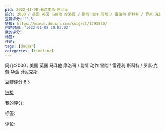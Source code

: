 ```yaml
---
pid: 2022-01-08-看过电影-角斗士
简介: 2000 / 美国 英国 马耳他 摩洛哥 / 剧情 动作 冒险 / 雷德利·斯科特 / 罗素·克劳 华金·菲尼克斯
豆瓣评分: '8.5'
链接: https://movie.douban.com/subject/1293530/
创建时间: '2022-01-08 19:03:02'
我的评分:
标签:
评论:
tags: [douban]
categories: [timeline]
---
```

简介:2000 / 美国 英国 马耳他 摩洛哥 / 剧情 动作 冒险 / 雷德利·斯科特 / 罗素·克劳 华金·菲尼克斯

豆瓣评分:8.5

[链接](https://movie.douban.com/subject/1293530/)

我的评分:

标签:

评论:

